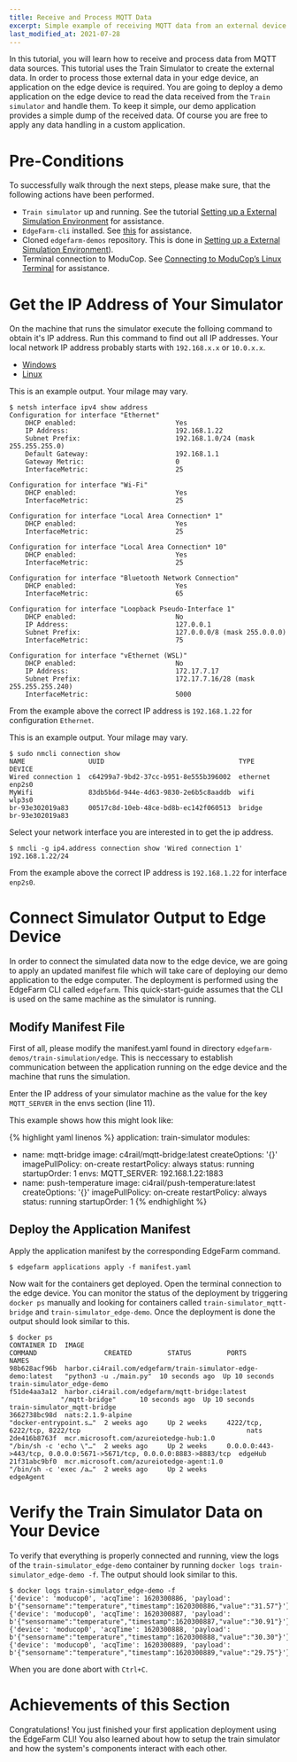 ```yaml
---
title: Receive and Process MQTT Data
excerpt: Simple example of receiving MQTT data from an external device and transferring the data to the cloud using the train simulator
last_modified_at: 2021-07-28
---
```

In this tutorial, you will learn how to receive and process data from MQTT data sources. This tutorial uses the Train Simulator to create the external data. In order to process those external data in your edge device, an application on the edge device is required. You are going to deploy a demo application on the edge device to read the data received from the `Train simulator` and handle them. To keep it simple, our demo application provides a simple dump of the received data. Of course you are free to apply any data handling in a custom application.

# Pre-Conditions

To successfully walk through the next steps, please make sure, that the following actions have been performed.

* `Train simulator` up and running. See the tutorial [Setting up a External Simulation Environment](/edgefarm/tutorials/setup-simulator/) for assistance.
* `EdgeFarm-cli` installed. See [this](/edgefarm/reference-manual/prerequisites/edgefarm-cli/) for assistance.
* Cloned `edgefarm-demos` repository. This is done in [Setting up a External Simulation Environment](/edgefarm/tutorials/setup-simulator/#get-the-train-simulator-up-and-running)).
* Terminal connection to ModuCop. See [Connecting to ModuCop’s Linux Terminal](/edge-solutions/moducop/quick-start-guide/connect-to-terminal/) for assistance.

# Get the IP Address of Your Simulator

On the machine that runs the simulator execute the folloing command to obtain it's IP address.
Run this command to find out all IP addresses. Your local network IP address probably starts with `192.168.x.x` or `10.0.x.x`.

<ul class="nav nav-tabs">
  <li class="nav-item"><a class="nav-link active" data-toggle="tab" href="#Windows" role="tab" >Windows</a></li>
  <li class="nav-item"><a class="nav-link" data-toggle="tab" href="#Linux" role="tab">Linux</a></li>
</ul>
<div class="tab-content">
<div class="tab-pane fade in active" id="Windows" role="tabpanel" markdown="1">

This is an example output. Your milage may vary.

```console
$ netsh interface ipv4 show address
Configuration for interface "Ethernet"
    DHCP enabled:                         Yes
    IP Address:                           192.168.1.22
    Subnet Prefix:                        192.168.1.0/24 (mask 255.255.255.0)
    Default Gateway:                      192.168.1.1
    Gateway Metric:                       0
    InterfaceMetric:                      25

Configuration for interface "Wi-Fi"
    DHCP enabled:                         Yes
    InterfaceMetric:                      25

Configuration for interface "Local Area Connection* 1"
    DHCP enabled:                         Yes
    InterfaceMetric:                      25

Configuration for interface "Local Area Connection* 10"
    DHCP enabled:                         Yes
    InterfaceMetric:                      25

Configuration for interface "Bluetooth Network Connection"
    DHCP enabled:                         Yes
    InterfaceMetric:                      65

Configuration for interface "Loopback Pseudo-Interface 1"
    DHCP enabled:                         No
    IP Address:                           127.0.0.1
    Subnet Prefix:                        127.0.0.0/8 (mask 255.0.0.0)
    InterfaceMetric:                      75

Configuration for interface "vEthernet (WSL)"
    DHCP enabled:                         No
    IP Address:                           172.17.7.17
    Subnet Prefix:                        172.17.7.16/28 (mask 255.255.255.240)
    InterfaceMetric:                      5000
```

From the example above the correct IP address is `192.168.1.22` for configuration `Ethernet`.

</div>
<div class="tab-pane fade in" id="Linux" role="tabpanel" markdown="1">

This is an example output. Your milage may vary.

```console
$ sudo nmcli connection show
NAME                UUID                                  TYPE       DEVICE
Wired connection 1  c64299a7-9bd2-37cc-b951-8e555b396002  ethernet   enp2s0
MyWifi              83db5b6d-944e-4d63-9830-2e6b5c8aaddb  wifi       wlp3s0
br-93e302019a83     00517c8d-10eb-48ce-bd8b-ec142f060513  bridge     br-93e302019a83
```

Select your network interface you are interested in to get the ip address.

```
$ nmcli -g ip4.address connection show 'Wired connection 1'
192.168.1.22/24
```
From the example above the correct IP address is `192.168.1.22` for interface `enp2s0`.

</div>
</div> <!-- tab-content -->

# Connect Simulator Output to Edge Device

In order to connect the simulated data now to the edge device, we are going to apply an updated manifest file which will take care of deploying our demo application to the edge computer. The deployment is performed using the EdgeFarm CLI called `edgefarm`. This quick-start-guide assumes that the CLI is used on the same machine as the simulator is running.

## Modify Manifest File
First of all, please modify the manifest.yaml found in directory `edgefarm-demos/train-simulation/edge`. This is neccessary to establish communication between the application running on the edge device and the machine that runs the simulation.

Enter the IP address of your simulator machine as the value for the key `MQTT_SERVER` in the envs section (line 11).

This example shows how this might look like:

{% highlight yaml linenos %}
application: train-simulator
modules:
  - name: mqtt-bridge
    image: c4rail/mqtt-bridge:latest
    createOptions: '{}'
    imagePullPolicy: on-create
    restartPolicy: always
    status: running
    startupOrder: 1
    envs:
      MQTT_SERVER: 192.168.1.22:1883
  - name: push-temperature
    image:  ci4rail/push-temperature:latest
    createOptions: '{}'
    imagePullPolicy: on-create
    restartPolicy: always
    status: running
    startupOrder: 1
{% endhighlight %}

## Deploy the Application Manifest

Apply the application manifest by the corresponding EdgeFarm command.

```console
$ edgefarm applications apply -f manifest.yaml
```

Now wait for the containers get deployed.
Open the terminal connection to the edge device. You can monitor the status of the deployment by triggering `docker ps` manually and looking for containers called `train-simulator_mqtt-bridge` and `train-simulator_edge-demo`.
Once the deployment is done the output should look similar to this.

```console
$ docker ps
CONTAINER ID  IMAGE                                                                                                                     COMMAND                 CREATED         STATUS         PORTS                                                                 NAMES
98b628acf96b  harbor.ci4rail.com/edgefarm/train-simulator-edge-demo:latest   "python3 -u ./main.py"  10 seconds ago  Up 10 seconds                                                                        train-simulator_edge-demo
f51de4aa3a12  harbor.ci4rail.com/edgefarm/mqtt-bridge:latest
             "/mqtt-bridge"      10 seconds ago  Up 10 seconds                                                                        train-simulator_mqtt-bridge
3662738bc98d  nats:2.1.9-alpine                                                                                                         "docker-entrypoint.s…"  2 weeks ago     Up 2 weeks     4222/tcp, 6222/tcp, 8222/tcp                                          nats
2de416b8763f  mcr.microsoft.com/azureiotedge-hub:1.0                                                                                    "/bin/sh -c 'echo \"…"  2 weeks ago     Up 2 weeks     0.0.0.0:443->443/tcp, 0.0.0.0:5671->5671/tcp, 0.0.0.0:8883->8883/tcp  edgeHub
21f31abc9bf0  mcr.microsoft.com/azureiotedge-agent:1.0                                                                                  "/bin/sh -c 'exec /a…"  2 weeks ago     Up 2 weeks                                                                           edgeAgent
```


# Verify the Train Simulator Data on Your Device

To verify that everything is properly connected and running, view the logs of the `train-simulator_edge-demo` container by running `docker logs train-simulator_edge-demo -f`. The output should look similar to this.

```console
$ docker logs train-simulator_edge-demo -f
{'device': 'moducop0', 'acqTime': 1620300886, 'payload': b'{"sensorname":"temperature","timestamp":1620300886,"value":"31.57"}'}
{'device': 'moducop0', 'acqTime': 1620300887, 'payload': b'{"sensorname":"temperature","timestamp":1620300887,"value":"30.91"}'}
{'device': 'moducop0', 'acqTime': 1620300888, 'payload': b'{"sensorname":"temperature","timestamp":1620300888,"value":"30.30"}'}
{'device': 'moducop0', 'acqTime': 1620300889, 'payload': b'{"sensorname":"temperature","timestamp":1620300889,"value":"29.75"}'}
```

When you are done abort with `Ctrl+C`.


# Achievements of this Section
Congratulations! You just finished your first application deployment using the EdgeFarm CLI!
You also learned about how to setup the train simulator and how the system's components interact with each other.
